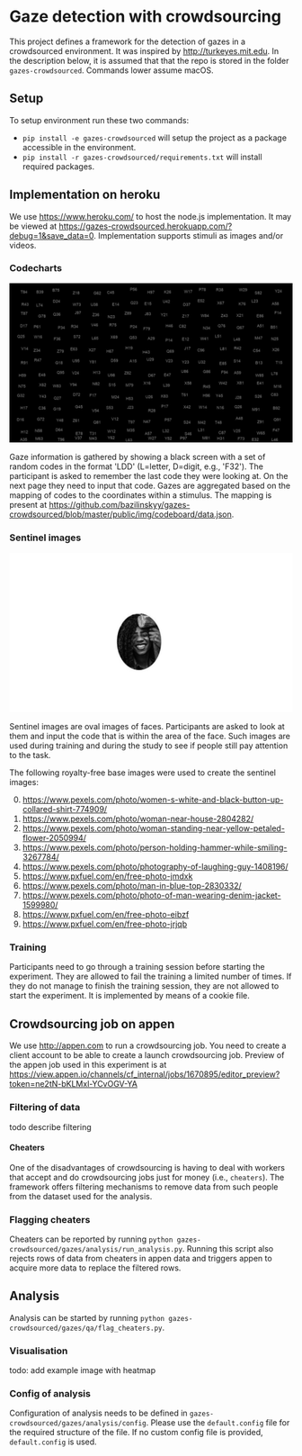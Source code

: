 Gaze detection with crowdsourcing
=======
This project defines a framework for the detection of gazes in a crowdsourced environment. It was inspired by http://turkeyes.mit.edu. In the description below, it is assumed that that the repo is stored in the folder `gazes-crowdsourced`. Commands lower assume macOS.

## Setup
To setup environment run these two commands:
- `pip install -e gazes-crowdsourced` will setup the project as a package accessible in the environment.
- `pip install -r gazes-crowdsourced/requirements.txt` will install required packages.

## Implementation on heroku
We use https://www.heroku.com/ to host the node.js implementation. It may be viewed at https://gazes-crowdsourced.herokuapp.com/?debug=1&save_data=0. Implementation supports stimuli as images and/or videos.

### Codecharts
![example of codechart](https://github.com/bazilinskyy/gazes-crowdsourced/blob/master/public/img/codeboard/cb_0.jpg?raw=true)

Gaze information is gathered by showing a black screen with a set of random codes in the format 'LDD' (L=letter, D=digit, e.g., 'F32'). The participant is asked to remember the last code they were looking at. On the next page they need to input that code. Gazes are aggregated based on the mapping of codes to the coordinates within a stimulus. The mapping is present at https://github.com/bazilinskyy/gazes-crowdsourced/blob/master/public/img/codeboard/data.json.

### Sentinel images
![example of sentinel image](https://github.com/bazilinskyy/gazes-crowdsourced/blob/master/public/img/sentinel/sentinel_0.jpg?raw=true)

Sentinel images are oval images of faces. Participants are asked to look at them and input the code that is within the area of the face. Such images are used during training and during the study to see if people still pay attention to the task.

The following royalty-free base images were used to create the sentinel images:

0. https://www.pexels.com/photo/women-s-white-and-black-button-up-collared-shirt-774909/
1. https://www.pexels.com/photo/woman-near-house-2804282/
2. https://www.pexels.com/photo/woman-standing-near-yellow-petaled-flower-2050994/
3. https://www.pexels.com/photo/person-holding-hammer-while-smiling-3267784/
4. https://www.pexels.com/photo/photography-of-laughing-guy-1408196/
5. https://www.pxfuel.com/en/free-photo-jmdxk
6. https://www.pexels.com/photo/man-in-blue-top-2830332/
7. https://www.pexels.com/photo/photo-of-man-wearing-denim-jacket-1599980/
8. https://www.pxfuel.com/en/free-photo-eibzf
9. https://www.pxfuel.com/en/free-photo-jrjqb

### Training
Participants need to go through a training session before starting the experiment. They are allowed to fail the training a limited number of times. If they do not manage to finish the training session, they are not allowed to start the experiment. It is implemented by means of a cookie file.

## Crowdsourcing job on appen
We use http://appen.com to run a crowdsourcing job. You need to create a client account to be able to create a launch crowdsourcing job. Preview of the appen job used in this experiment is at https://view.appen.io/channels/cf_internal/jobs/1670895/editor_preview?token=ne2tN-bKLMxl-YCvOGV-YA

### Filtering of data
todo describe filtering

#### Cheaters
One of the disadvantages of crowdsourcing is having to deal with workers that accept and do crowdsourcing jobs just for money (i.e., `cheaters`). The framework offers filtering mechanisms to remove data from such people from the dataset used for the analysis.

### Flagging cheaters
Cheaters can be reported by running `python gazes-crowdsourced/gazes/analysis/run_analysis.py`. Running this script also rejects rows of data from cheaters in appen data and triggers appen to acquire more data to replace the filtered rows.

## Analysis
Analysis can be started by running `python gazes-crowdsourced/gazes/qa/flag_cheaters.py`.

### Visualisation
todo: add example image with heatmap

### Config of analysis
Configuration of analysis needs to be defined in `gazes-crowdsourced/gazes/analysis/config`. Please use the `default.config` file for the required structure of the file. If no custom config file is provided, `default.config` is used. 
